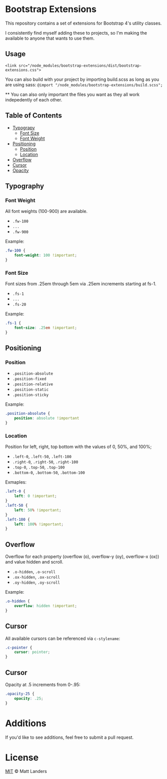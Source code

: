 # Bootstrap Extensions
 
This repository contains a set of extensions for Bootstrap 4's utility classes.

I consistently find myself adding these to projects, so I'm making the available to anyone that wants to use them.

## Usage

`<link src="/node_modules/bootstrap-extensions/dist/bootstrap-extensions.css">`

You can also build with your project by importing build.scss as long as you are using sass:
`@import "/node_modules/bootstrap-extensions/build.scss";`

** You can also only important the files you want as they all work indepedently of each other.

## Table of Contents

- [Typograpy](#typography)
  - [Font Size](#font-size)
  - [Font Weight](#font-weight)
- [Positioning](#positioning)
  - [Position](#position)
  - [Location](#location)
- [Overflow](#overflow)
- [Cursor](#cursor)
- [Opacity](#opacity)

## Typography

### Font Weight

All font weights (100-900) are available.

* `.fw-100`
* `...`
* `.fw-900`

Example:
```css
.fw-100 {
    font-weight: 100 !important;
}
```

### Font Size

Font sizes from .25em through 5em via .25em increments starting at fs-1.

* `.fs-1` 
* `...`
* `.fs-20`

Example:
```css
.fs-1 {
    font-size: .25em !important;
}
```

## Positioning

### Position

* `.position-absolute`
* `.position-fixed`
* `.position-relative`
* `.position-static`
* `.position-sticky`

Example:
```css
.position-absolute {
    position: absolute !important
}
```

### Location

Position for left, right, top bottom with the values of 0, 50%, and 100%;

* `.left-0`, `.left-50`, `.left-100`
* `.right-0`, `.right-50`, `.right-100`
* `.top-0`, `.top-50`, `.top-100`
* `.bottom-0`, `.bottom-50`, `.bottom-100`

Exmaples:
```css
.left-0 {
    left: 0 !important;
}
.left-50 {
    left: 50% !important;
}
.left-100 {
    left: 100% !important;
}
```

## Overflow

Overflow for each property (overflow (o), overflow-y (oy), overflow-x (ox)) and value hidden and scroll.

* `.o-hidden`, `.o-scroll`
* `.ox-hidden`, `.ox-scroll`
* `.oy-hidden`, `.oy-scroll`

Example:

```css
.o-hidden {
    overflow: hidden !important;
}
```

## Cursor

All available cursors can be referenced via `c-stylename`:

```css
.c-pointer {
    cursor: pointer;
}
```

## Cursor

Opacity at .5 increments from 0-.95:

```css
.opacity-25 {
    opacity: .25;
}
```

# Additions
If you'd like to see additions, feel free to submit a pull request.

# License

[MIT](LICENSE) © Matt Landers